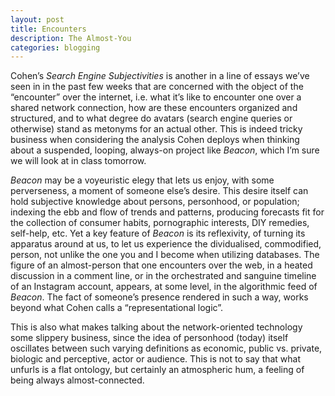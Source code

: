```yaml
---
layout: post
title: Encounters
description: The Almost-You
categories: blogging
---
```


Cohen’s *Search Engine Subjectivities* is another in a line of essays we’ve seen in in the past few weeks that are concerned with the object of the “encounter” over the internet, i.e. what it’s like to encounter one over a shared network connection, how are these encounters organized and structured, and to what degree do avatars (search engine queries or otherwise) stand as metonyms for an actual other. This is indeed tricky business when considering the analysis Cohen deploys when thinking about a suspended, looping, always-on project like *Beacon*, which I’m sure we will look at in class tomorrow.

*Beacon* may be a voyeuristic elegy that lets us enjoy, with some perverseness, a moment of someone else’s desire. This desire itself can hold subjective knowledge about persons, personhood, or population; indexing the ebb and flow of trends and patterns, producing forecasts fit for the collection of consumer habits, pornographic interests, DIY remedies, self-help, etc. Yet a key feature of *Beacon* is its reflexivity, of turning its apparatus around at us, to let us experience the dividualised, commodified, person, not unlike the one you and I become when utilizing databases. The figure of an almost-person that one encounters over the web, in a heated discussion in a comment line, or in the orchestrated and sanguine timeline of an Instagram account, appears, at some level, in the algorithmic feed of *Beacon*. The fact of someone’s presence rendered in such a way, works beyond what Cohen calls a “representational logic”.

This is also what makes talking about the network-oriented technology some slippery business, since the idea of personhood (today) itself oscillates between such varying definitions as economic, public vs. private, biologic and perceptive, actor or audience. This is not to say that what unfurls is a flat ontology, but certainly an atmospheric hum, a feeling of being always almost-connected.
